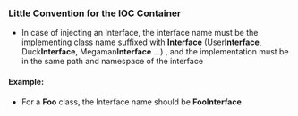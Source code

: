 ### Little Convention for the IOC Container
- In case of injecting an Interface, 
the interface name must be the implementing class name suffixed with **Interface** (User**Interface**, Duck**Interface**, Megaman**Interface** ...) , and the implementation must be in the same path and namespace of the interface

 #### Example:
 - For a **Foo** class, the Interface name should be **FooInterface**